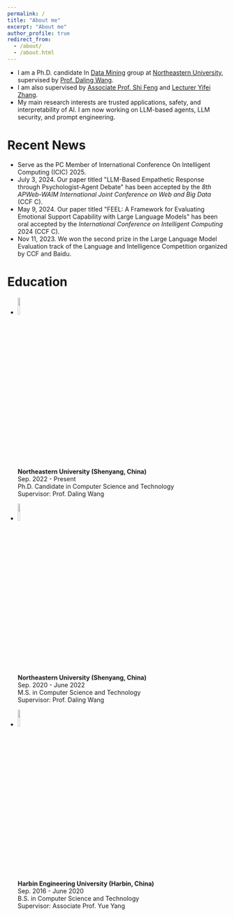 ```yaml
---
permalink: /
title: "About me"
excerpt: "About me"
author_profile: true
redirect_from: 
  - /about/
  - /about.html
---
```


- I am a Ph.D. candidate In [Data Mining](https://neu-datamining.github.io/) group at [Northeastern University](http://www.neu.edu.cn/), supervised by [Prof. Daling Wang](https://neu-datamining.github.io/wangdl.htm).
- I am also supervised by [Associate Prof. Shi Feng](https://neu-datamining.github.io/cse/fengshi/) and [Lecturer Yifei Zhang](http://faculty.neu.edu.cn/zhangyifei/english.html).
- My main research interests are trusted applications, safety, and interpretability of AI. I am now working on LLM-based agents, LLM security, and prompt engineering.

# Recent News
- Serve as the PC Member of International Conference On Intelligent Computing (ICIC) 2025.
- July 3, 2024. Our paper titled "LLM-Based Empathetic Response through Psychologist-Agent Debate" has been accepted by the *8th APWeb-WAIM International Joint Conference on Web and Big Data* (CCF C).
- May 9, 2024. Our paper titled "FEEL: A Framework for Evaluating Emotional Support Capability with Large Language Models" has been oral accepted by the *International Conference on Intelligent Computing* 2024 (CCF C).
- Nov 11, 2023. We won the second prize in the Large Language Model Evaluation track of the Language and Intelligence Competition organized by CCF and Baidu.
<!--  ![prize](https://sci-m-wang.github.io/images/2nd_prize.jpg) -->

# Education
- <img src="https://sci-m-wang.github.io/images/neu_logo.png" width="10%"><br />
  **Northeastern University (Shenyang, China)**  
  Sep. 2022 - Present  
  Ph.D. Candidate in Computer Science and Technology  
  Supervisor: Prof. Daling Wang

- <img src="https://sci-m-wang.github.io/images/neu_logo.png" width="10%"><br />
  **Northeastern University (Shenyang, China)**  
  Sep. 2020 - June 2022  
  M.S. in Computer Science and Technology  
  Supervisor: Prof. Daling Wang

- <img src="https://sci-m-wang.github.io/images/hrbeu.png" width="10%"><br />
  **Harbin Engineering University (Harbin, China)**  
  Sep. 2016 - June 2020  
  B.S. in Computer Science and Technology  
  Supervisor: Associate Prof. Yue Yang
